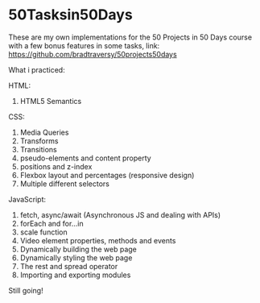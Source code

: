 # 50Tasksin50Days
These are my own implementations for the 50 Projects in 50 Days course with a few bonus features in some tasks, link: https://github.com/bradtraversy/50projects50days

What i practiced:

HTML:
1. HTML5 Semantics

CSS:
1. Media Queries
2. Transforms
3. Transitions
4. pseudo-elements and content property
5. positions and z-index
6. Flexbox layout and percentages (responsive design)
7. Multiple different selectors 

JavaScript: 
1. fetch, async/await (Asynchronous JS and dealing with APIs)
2. forEach and for...in
3. scale function
4. Video element properties, methods and events
5. Dynamically building the web page
6. Dynamically styling the web page
7. The rest and spread operator
8. Importing and exporting modules


Still going!
